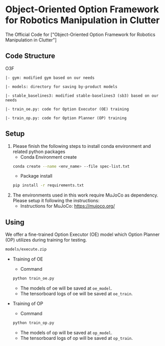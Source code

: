# Object-Oriented Option Framework for Robotics Manipulation in Clutter

The Official Code for ["Object-Oriented Option Framework for Robotics Manipulation in Clutter"]

## Code Structure
O3F

    |- gym: modified gym based on our needs

    |- models: directory for saving by-product models
    
    |- stable_baselines3: modified stable-baselines3 (sb3) based on our needs

    |- train_oe.py: code for Option Executor (OE) training

    |- train_op.py: code for Option Planner (OP) training

## Setup
1. Please finish the following steps to install conda environment and related python packages
    - Conda Environment create
    ```bash
    conda create --name <env_name> --file spec-list.txt
    ```
    - Package install
    ```bash
    pip install -r requirements.txt
    ```
2. The environments used in this work require MuJoCo as dependency. Please setup it following the instructions:
    - Instructions for MuJoCo: https://mujoco.org/

## Using

We offer a fine-trained Option Executor (OE) model which Option Planner (OP) utilizes during training for testing.

```bash
models/execute.zip
```

* Training of OE
    * Command
    ```bash
    python train_oe.py
    ```
    * The models of oe will be saved at `oe_model`.
    * The tensorboard logs of oe will be saved at `oe_train`.

* Training of OP
    * Command
    ```bash
    python train_op.py
    ```
    * The models of op will be saved at `op_model`.
    * The tensorboard logs of op will be saved at `op_train`.
